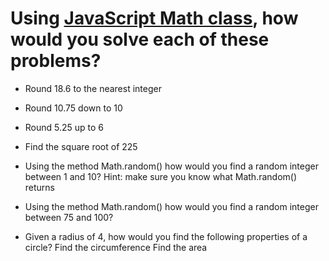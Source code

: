 # Using [JavaScript Math class](https://developer.mozilla.org/en-US/docs/Web/JavaScript/Reference/Global_Objects/Math), how would you solve each of these problems?

- Round 18.6 to the nearest integer

- Round 10.75 down to 10

- Round 5.25 up to 6

- Find the square root of 225

- Using the method Math.random() how would you find a random integer between 1 and 10? Hint: make sure you know what Math.random() returns

- Using the method Math.random() how would you find a random integer between 75 and 100?

- Given a radius of 4, how would you find the following properties of a circle?
Find the circumference
Find the area

